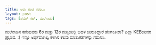 ```yaml
---
title: ಆರು ಗಂಟೆ ಕರಂಟು
layout: post
tags: [ಪವರ್ ಕಟ್, ಮಲೆನಾಡು]
---
```


ಮಲೆನಾಡಿನ ಕಡೆಯವರು 6ರ ಮತ್ತು 12ರ ಮಗ್ಗಿಯಲ್ಲಿ ಬಹಳ ಚುರುಕಿದ್ದಾರೆ ಹೆಂಗಂತೀರಾ? ಎಲ್ಲಾ KEBಯವರ ಪ್ರಭಾವ. :) ಇನ್ನೂ ಅರ್ಥವಾಗಿಲ್ವ ಕೆಳಗಿನ ಕೆಲವು ಮಾತುಕತೆಗಳನ್ನು ಗಮನಿಸಿ. 
